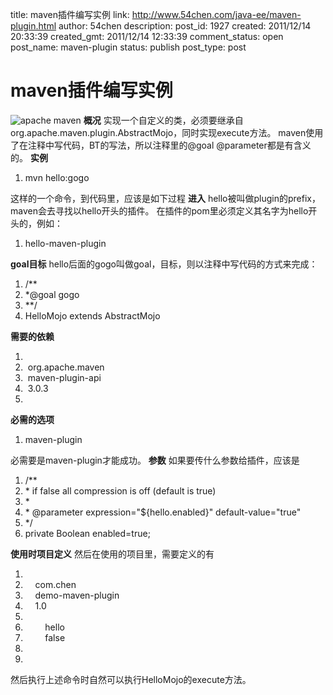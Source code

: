 title: maven插件编写实例
link: http://www.54chen.com/java-ee/maven-plugin.html
author: 54chen
description: 
post_id: 1927
created: 2011/12/14 20:33:39
created_gmt: 2011/12/14 12:33:39
comment_status: open
post_name: maven-plugin
status: publish
post_type: post

# maven插件编写实例

![apache maven](http://maven.apache.org/images/maventxt_logo_200.gif) **概况** 实现一个自定义的类，必须要继承自 org.apache.maven.plugin.AbstractMojo，同时实现execute方法。 maven使用了在注释中写代码，BT的写法，所以注释里的@goal @parameter都是有含义的。 **实例**

  1. mvn hello:gogo  

这样的一个命令，到代码里，应该是如下过程 **进入** hello被叫做plugin的prefix，maven会去寻找以hello开头的插件。 在插件的pom里必须定义其名字为hello开头的，例如： 

  1. <artifactId>hello-maven-plugin</artifactId>  

**goal目标** hello后面的gogo叫做goal，目标，则以注释中写代码的方式来完成： 

  1. /** 
  2. *@goal gogo 
  3. **/  
  4. HelloMojo extends AbstractMojo  

**需要的依赖**

  1. <dependency>  
  2.  <groupId>org.apache.maven</groupId>  
  3.  <artifactId>maven-plugin-api</artifactId>  
  4.  <version>3.0.3</version>  
  5. </dependency>  

**必需的选项**

  1. <packaging>maven-plugin</packaging>  

必需要是maven-plugin才能成功。 **参数** 如果要传什么参数给插件，应该是 

  1. /** 
  2. * if false all compression is off (default is true) 
  3. * 
  4. * @parameter expression="${hello.enabled}" default-value="true" 
  5. */  
  6. private Boolean enabled=true;  

**使用时项目定义** 然后在使用的项目里，需要定义的有 

  1. <plugin>  
  2.     <groupId>com.chen</groupId>  
  3.     <artifactId>demo-maven-plugin</artifactId>  
  4.     <version>1.0</version>  
  5.     <configuration>  
  6.         <goalPrefix>hello</goalPrefix>  
  7.         <enabled>false</enabled>  
  8.     </configuration>  
  9. </plugin>  

然后执行上述命令时自然可以执行HelloMojo的execute方法。
